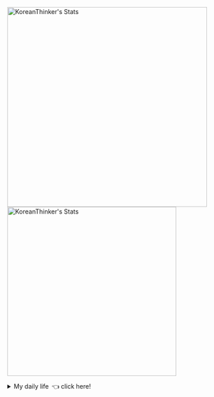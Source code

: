 <p  >
  <a target="_blank" href="https://github-readme-stats.vercel.app/api/wakatime?username=KoreanThinker&layout=compact&theme=dark&hide_border=true&langs_count=32" >
    <img width="455px"  src="https://github-readme-stats.vercel.app/api/wakatime?username=KoreanThinker&layout=compact&theme=dark&hide_border=true&langs_count=6" alt="KoreanThinker's Stats" /> 
  </a>
    <img width="385px" src="https://github-readme-stats.vercel.app/api?username=KoreanThinker&theme=dark&hide_border=true&count_private=true" alt="KoreanThinker's Stats" />
</p>
<details>
<summary>My daily life 👈 click here!</summary>
 
    
<!--START_SECTION:waka-->
**I'm a Night 🦉** 

```text
🌞 Morning    17 commits     ░░░░░░░░░░░░░░░░░░░░░░░░░   1.59% 
🌆 Daytime    361 commits    ████████░░░░░░░░░░░░░░░░░   33.86% 
🌃 Evening    591 commits    █████████████░░░░░░░░░░░░   55.44% 
🌙 Night      97 commits     ██░░░░░░░░░░░░░░░░░░░░░░░   9.1%

```
📅 **I'm Most Productive on Wednesday** 

```text
Monday       177 commits    ████░░░░░░░░░░░░░░░░░░░░░   16.6% 
Tuesday      164 commits    ███░░░░░░░░░░░░░░░░░░░░░░   15.38% 
Wednesday    178 commits    ████░░░░░░░░░░░░░░░░░░░░░   16.7% 
Thursday     178 commits    ████░░░░░░░░░░░░░░░░░░░░░   16.7% 
Friday       154 commits    ███░░░░░░░░░░░░░░░░░░░░░░   14.45% 
Saturday     119 commits    ██░░░░░░░░░░░░░░░░░░░░░░░   11.16% 
Sunday       96 commits     ██░░░░░░░░░░░░░░░░░░░░░░░   9.01%

```


📊 **This Week I Spent My Time On** 

```text
⌚︎ Time Zone: Asia/Seoul

🐱‍💻 Projects: 
gilberto                 14 hrs 5 mins       ██████████████████░░░░░░░   73.07% 
front                    4 hrs 25 mins       █████░░░░░░░░░░░░░░░░░░░░   22.97% 
homepage                 32 mins             ░░░░░░░░░░░░░░░░░░░░░░░░░   2.8% 
pires                    13 mins             ░░░░░░░░░░░░░░░░░░░░░░░░░   1.13% 
recycle-helper           0 secs              ░░░░░░░░░░░░░░░░░░░░░░░░░   0.03%

```


 Last Updated on 15/10/2021
<!--END_SECTION:waka-->
</details>
